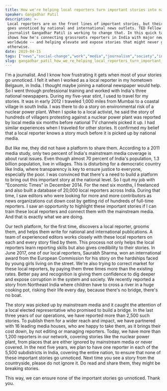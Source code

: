 ```yaml
---
title: How we're helping local reporters turn important stories into national news
speaker: Gangadhar Patil
description: >-
 Local reporters are on the front lines of important stories, but their work often
 goes unnoticed by national and international news outlets. TED Fellow and
 journalist Gangadhar Patil is working to change that. In this quick talk, he
 shows how he's connecting grassroots reporters in India with major news outlets
 worldwide -- and helping elevate and expose stories that might never get covered
 otherwise.
date: 2019-04-15
tags: ["news","social-change","work","media","journalism","society","india","ted-fellows"]
slug: gangadhar_patil_how_we_re_helping_local_reporters_turn_important_stories_into_national_news
---
```


I'm a journalist. And I know how frustrating it gets when most of your stories go
unnoticed. I felt it when I worked as a local reporter in my hometown Belgaum, in India. I
thought maybe joining a national newspaper would help. So I went through professional
training and worked with India's three national newspapers. During my five-year stint, I
used to travel for my stories. It was in early 2012 I traveled 1,000 miles from Mumbai to
a coastal village in south India. I was there to do a story on environmental risk of a
nuclear power plant. When I spoke to a local activist, he said the story of hundreds of
villagers protesting against a nuclear power plant was reported by local media six months
before national TV channels picked it up. I had similar experiences when I traveled for
other stories. It confirmed my belief that a local reporter knows a story much before it
is picked up by national media.

But like me, they did not have a platform to share them. According to a 2011 media study,
only two percent of India's mainstream media coverage is about rural issues. Even though
almost 70 percent of India's population, 1.3 billion population, live in villages. This is
disturbing for a democratic country like India, where transparency is key to ensure
justice to everyone, especially the poor. I was convinced that there's a need to build a
platform to bring out this important story at the national level. So I quit my job with
"Economic Times" in December 2014. For the next six months, I freelanced and also built a
database of 20,000 local reporters across India. During that time, I saw editors who were
looking for more and more contributors as news organizations cut down cost by getting rid
of hundreds of full-time reporters. I saw an opportunity to highlight these important
stories if I can train these local reporters and connect them with the mainstream
media. And that is exactly what we are doing.

Our tech platform, for the first time, discovers a local reporter, grooms them, and helps
them write for national and international publications. A team of experienced editors
works closely with these local reporters on each and every story filed by them. This
process not only helps the local reporters learn reporting skills but also gives
credibility to their stories. In June 2017, one of our local reporters, Saurabh Sharma, won
an international award from the European Commission for his story on the hardships faced
by young girls living on the street. We're also trying to correct market for these local
reporters, by paying them three times more than the existing rates. Better pay and
recognition is giving them confidence to dig deeper and expose corruption in the system
and society. We recently reported a story from Northeast India where children have to cross
a river in a huge cooking pot, risking their life every day, because there's no bridge,
there's no boat.

The story was picked up by mainstream media and it caught the attention of a local elected
representative who promised to build a bridge. In the last three years of our operations,
we have reported more than 2,500 such stories. To publish them for a wider reach and
impact, we have partnered with 16 leading media houses, who are happy to take them, as it
brings their cost down, by not editing or managing reporters. Today, we have more than
1,200 reporters in our network, covering stories like the nuclear power plant, from places
that are either ignored by mainstream media or never covered. In the next five years, we
plan to have one reporter in each of the 5,500 subdistricts in India, covering the entire
nation, to ensure that none of these important stories go unnoticed. Next time you see a
story from the countryside, please do not ignore it. Do read and share them, they might be
breaking stories.

This way, we can ensure none of the important stories go unnoticed. Thank
you.

<!--
ad_duration=3.33
comment_count=2
event="TED2019"
external_start_time=0
intro_duration=11.82
is_subtitle_required="False"
is_talk_featured="True"
language="en"
language_swap="False"
native_language="en"
number_of_related_talks=6
number_of_speakers=1
number_of_subtitled_videos=1
number_of_tags=8
number_of_talk_download_languages=1
number_of_talk_more_resources=0
number_of_talk_recommendations=0
number_of_talks_take_actions=0
post_ad_duration=0.83
published_timestamp="2019-10-08 19:51:20"
recording_date="2019-04-15"
speaker_description="Journalism entrepreneur"
speaker_is_published=1
speaker_name="Gangadhar Patil"
talk_name="How we're helping local reporters turn important stories into national news"
talks_tags=["news","social-change","work","media","journalism","society","india","ted-fellows"]
url_audio="https://download.ted.com/talks/GangadharPatil_2019U.mp3?apikey=acme-roadrunner"
url_photo_speaker="https://pe.tedcdn.com/images/ted/2645eeeda25fcc5541e183e4a69be3c86aa1b385_254x191.jpg"
url_photo_talk="https://s3.amazonaws.com/talkstar-photos/uploads/348018bf-c731-43fe-ac9c-67abc3f099c7/GangadharPatil_2019U-embed.jpg"
url_webpage="https://www.ted.com/talks/gangadhar_patil_how_we_re_helping_local_reporters_turn_important_stories_into_national_news"
video_type_name="TED Stage Talk"
-->